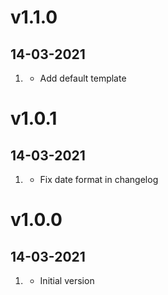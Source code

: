 # v1.1.0
##  14-03-2021

1. [](#new)
   * Add default template

# v1.0.1
##  14-03-2021

1. [](#bugfix)
   * Fix date format in changelog

# v1.0.0
##  14-03-2021

1. [](#new)
    * Initial version
